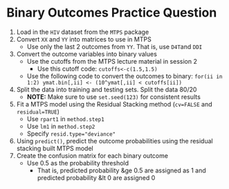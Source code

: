 # Binary Outcomes Practice Question

1. Load in the `HIV` dataset from the `MTPS` package
2. Convert `XX` and `YY` into matrices to use in MTPS
    - Use only the last 2 outcomes from `YY`. That is, use `D4T`and `DDI`
3. Convert the outcome variables into binary values
    - Use the cutoffs from the MTPS lecture material in session 2
        - Use this cutoff code: `cutoffs<-c(1.5,1.5)`
    - Use the following code to convert the outcomes to binary: `for(ii in 1:2) ymat.bin[,ii] <- (10^ymat[,ii] < cutoffs[ii])`
4. Split the data into training and testing sets. Split the data 80/20
    - **NOTE:** Make sure to use `set.seed(123)` for consistent results
5. Fit a MTPS model using the Residual Stacking method (`cv=FALSE` and `residual=TRUE`)
    - Use `rpart1` in `method.step1`
    - Use `lm1` in `method.step2`
    - Specify `resid.type="deviance"`
6. Using `predict()`, predict the outcome probabilities using the residual stacking built MTPS model
7. Create the confusion matrix for each binary outcome
    - Use 0.5 as the probability threshold
        - That is, predicted probability \&ge 0.5 are assigned as 1 and predicted probability \&lt 0 are assigned 0
        








